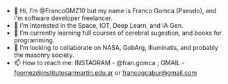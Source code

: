 - 👋 Hi, I’m @FrancoGMZ10 but my name is Franco Gomca (Pseudo), and i'm software developer freelancer.
- 👀 I’m interested in the Space, IOT, Deep Learn, and IA Gen.
- 🌱 I’m currently learning full courses of cerebral sugestion, and books for programming.
- 💞️ I’m looking to collaborate on NASA, GobArg, Illuminatis, and probably the masonry society.
- 📫 How to reach me: INSTAGRAM - @fran.gomca ; GMAIL - fgomez@institutosanmartin.edu.ar or francogcabur@gmail.com

<!---
FrancoGMZ10/FrancoGMZ10 is a ✨ special ✨ repository because its `README.md` (this file) appears on your GitHub profile.
You can click the Preview link to take a look at your changes.
--->
